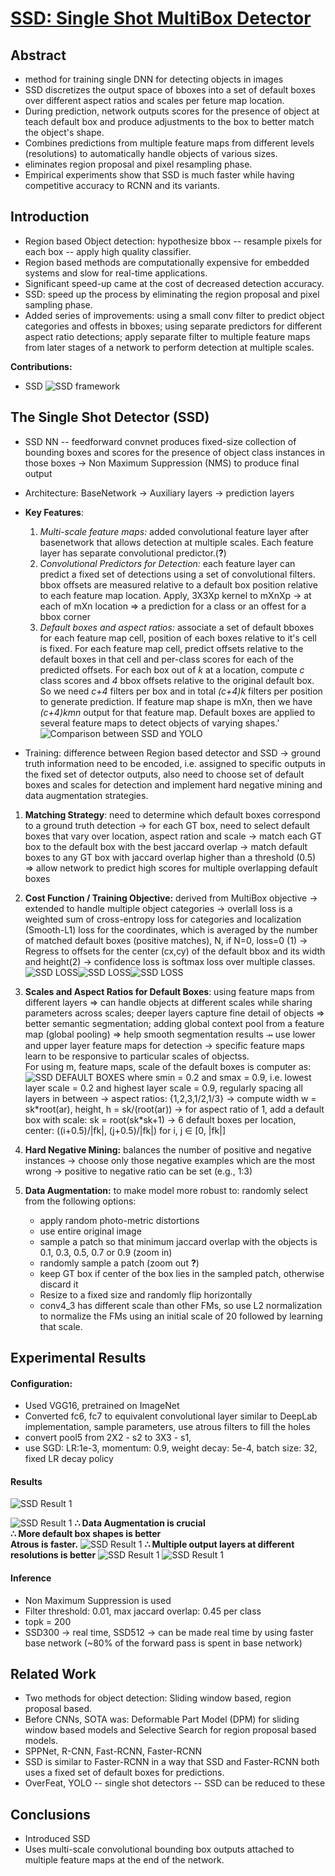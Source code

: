 # [SSD: Single Shot MultiBox Detector](https://arxiv.org/pdf/1512.02325.pdf)

## Abstract
- method for training single DNN for detecting objects in images
- SSD discretizes the output space of bboxes into a set of default boxes over different aspect ratios and scales per feture map location.
- During prediction, network outputs scores for the presence of object at teach default box and produce adjustments to the box to better match the object's shape.
- Combines predictions from multiple feature maps from different levels (resolutions) to automatically handle objects of various sizes.
- eliminates region proposal and pixel resampling phase.
- Empirical experiments show that SSD is much faster while having competitive accuracy to RCNN and its variants.

## Introduction

- Region based Object detection: hypothesize bbox -- resample pixels for each box -- apply high quality classifier.
- Region based methods are computationally expensive for embedded systems and slow for real-time applications.
- Significant speed-up came at the cost of decreased detection accuracy.
- SSD: speed up the process by eliminating the region proposal and pixel sampling phase.
- Added series of improvements: using a small conv filter to predict object categories and offests in bboxes; using separate predictors for different aspect ratio detections; apply separate filter to multiple feature maps from later stages of a network to perform detection at multiple scales.

**Contributions:**<br>
- SSD
![SSD framework](./images/ssd_1.png)
## The Single Shot Detector (SSD)

- SSD NN -- feedforward convnet produces fixed-size collection of bounding boxes and scores for the presence of object class instances in those boxes → Non Maximum Suppression (NMS) to produce final output
- Architecture: BaseNetwork → Auxiliary layers → prediction layers

- **Key Features**:
    1. *Multi-scale feature maps:* added convolutional feature layer after basenetwork that allows detection at multiple scales. Each feature layer has separate convolutional predictor.(**?**)
    2. *Convolutional Predictors for Detection:*  each feature layer can predict a fixed set of detections using a set of convolutional filters. bbox offsets are measured relative to a default box position relative to each feature map location. Apply, 3X3Xp kernel to mXnXp → at each of mXn location ⇒ a prediction for a class or an offest for a bbox corner
    3. *Default boxes and aspect ratios:* associate a set of default bboxes for each feature map cell, position of each boxes relative to it's cell is fixed. For each feature map cell, predict offsets relative to the default boxes in that cell and per-class scores for each of the predicted offsets. For each box out of *k* at a location, compute *c* class scores and *4* bbox offsets relative to the original default box. So we need *c+4* filters per box and in total *(c+4)k* filters per position to generate prediction. If feature map shape is mXn, then we have *(c+4)kmn* output for that feature map. Default boxes are applied to several feature maps to detect objects of varying shapes.'
 ![Comparison between SSD and YOLO](images/ssd_2.png)
- Training: difference between Region based detector and SSD → ground truth information need to be encoded, i.e. assigned to specific outputs in the fixed set of detector outputs, also need to choose set of default boxes and scales for detection and implement hard negative mining and data augmentation strategies.
1. **Matching Strategy**: need to determine which default boxes correspond to a ground truth detection → for each GT box, need to select default boxes that vary over location, aspect ration and scale → match each GT box to the default box with the best jaccard overlap → match default boxes to any GT box with jaccard overlap higher than a threshold (0.5) ⇒ allow network to predict high scores for multiple overlapping default boxes
2. **Cost Function / Training Objective:** derived from MultiBox objective → extended to handle multiple object categories → overlall loss is a weighted sum of cross-entropy loss for categories and localization (Smooth-L1) loss for the coordinates, which is averaged by the number of matched default boxes (positive matches), N, if N=0, loss=0 (1) → Regress to offsets for the center (cx,cy) of the default bbox and its width and height(2) → confidence loss is softmax loss over multiple classes.
![SSD LOSS](images/ssd_loss.png)![SSD LOSS](images/ssd_loss2.png)![SSD LOSS](images/ssd_loss3.png)
3. **Scales and Aspect Ratios for Default Boxes**: using feature maps from different layers ⇒ can handle objects at different scales while sharing parameters across scales; deeper layers capture fine detail of objects ⇒ better semantic segmentation; adding global context pool from a feature map (global pooling) ⇒ help smooth segmentation results ⤞ use lower and upper layer feature maps for detection → specific feature maps learn to be responsive to particular scales of objectss.   
For using m, feature maps, scale of the default boxes is computer as: ![SSD DEFAULT BOXES](images/ssd_fm.png)
where smin = 0.2 and smax = 0.9, i.e. lowest layer scale = 0.2 and highest layer scale = 0.9, regularly spacing all layers in between → aspect ratios: {1,2,3,1/2,1/3} → compute width w = sk\*root(ar), height, h = sk/(root(ar)) → for aspect ratio of 1, add a default box with scale: sk = root(sk\*sk+1) → 6 default boxes per location, center: ((i+0.5)/|fk|, (j+0.5)/|fk|) for i, j ∈ [0, |fk|]  

4. **Hard Negative Mining:** balances the number of positive and negative instances → choose only those negative examples which are the most wrong → positive to negative ratio can be set (e.g., 1:3)  

5.  **Data Augmentation:** to make model more robust to: randomly select from the following options:
    - apply random photo-metric distortions
    - use entire original image
    - sample a patch so that minimum jaccard overlap with the objects is 0.1, 0.3, 0.5, 0.7 or 0.9 (zoom in)
    - randomly sample a patch (zoom out **?**)
    - keep GT box if center of the box lies in the sampled patch, otherwise discard it
    - Resize to a fixed size and randomly flip horizontally
    - conv4_3 has different scale than other FMs, so use L2 normalization to normalize the FMs using an initial scale of 20 followed by learning that scale.

## Experimental Results

#### Configuration:
 - Used VGG16, pretrained on ImageNet
 - Converted fc6, fc7 to equivalent convolutional layer similar to DeepLab implementation, sample parameters, use atrous filters to fill the holes
 - convert pool5 from 2X2 - s2 to 3X3 - s1, 
 - use SGD: LR:1e-3, momentum: 0.9, weight decay: 5e-4, batch size: 32, fixed LR decay policy
 
#### Results
![SSD Result 1](images/ssd_resul1.png)

![SSD Result 1](images/ssd_result2.png.png)
**∴ Data Augmentation is crucial**  
**∴ More default box shapes is better**  
**Atrous is faster.**
![SSD Result 1](images/ssd_result3.png)
**∴ Multiple output layers at different resolutions is better**
![SSD Result 1](images/ssd_result4.png)
![SSD Result 1](images/ssd_result5.png)

#### Inference
- Non Maximum Suppression is used
- Filter threshold: 0.01, max jaccard overlap: 0.45 per class
- topk = 200
- SSD300 → real time, SSD512 → can be made real time by using faster base network (~80% of the forward pass is spent in base network)

## Related Work

- Two methods for object detection: Sliding window based, region proposal based.
- Before CNNs, SOTA was: Deformable Part Model (DPM) for sliding window based models and Selective Search for region proposal based models.
- SPPNet, R-CNN, Fast-RCNN, Faster-RCNN
- SSD is similar to Faster-RCNN in a way that SSD and Faster-RCNN both uses a fixed set of default boxes for predictions.
- OverFeat, YOLO -- single shot detectors -- SSD can be reduced to these

## Conclusions
- Introduced SSD
- Uses multi-scale convolutional bounding box outputs attached to multiple feature maps at the end of the network.